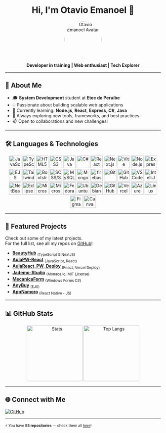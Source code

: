 <h1 align="center">Hi, I'm Otavio Emanoel 👋</h1>
<p align="center">
  <img src="https://avatars.githubusercontent.com/u/180762238?v=4" width="120" style="border-radius:50%" alt="Otavio Emanoel Avatar">
</p>
<p align="center">
  <b>Developer in training | Web enthusiast | Tech Explorer</b>
</p>

---

## 🚀 About Me

- 🎓 <b>System Development</b> student at <b>Etec de Peruíbe</b>
- 💡 Passionate about building scalable web applications
- 🌱 Currently learning: <b>Node.js</b>, <b>React</b>, <b>Express</b>, <b>C#</b>, <b>Java</b>
- 🧩 Always exploring new tools, frameworks, and best practices
- 📫 Open to collaborations and new challenges!

---

## 🛠️ Languages & Technologies

<p align="center">
  <!-- Languages -->
  <img src="https://cdn.jsdelivr.net/gh/devicons/devicon/icons/javascript/javascript-original.svg" width="40" alt="JavaScript"/>
  <img src="https://cdn.jsdelivr.net/gh/devicons/devicon/icons/typescript/typescript-original.svg" width="40" alt="TypeScript"/>
  <img src="https://cdn.jsdelivr.net/gh/devicons/devicon/icons/html5/html5-original.svg" width="40" alt="HTML5"/>
  <img src="https://cdn.jsdelivr.net/gh/devicons/devicon/icons/css3/css3-original.svg" width="40" alt="CSS3"/>
  <img src="https://cdn.jsdelivr.net/gh/devicons/devicon/icons/java/java-original.svg" width="40" alt="Java"/>
  <img src="https://cdn.jsdelivr.net/gh/devicons/devicon/icons/csharp/csharp-original.svg" width="40" alt="C#"/>
  
  <!-- Frameworks & Libraries -->
  <img src="https://cdn.jsdelivr.net/gh/devicons/devicon/icons/react/react-original.svg" width="40" alt="React"/>
  <img src="https://cdn.jsdelivr.net/gh/devicons/devicon/icons/nextjs/nextjs-original-wordmark.svg" width="40" alt="Next.js" style="background-color:white; border-radius:8px;"/>
  <img src="https://cdn.jsdelivr.net/gh/devicons/devicon/icons/vite/vite-original.svg" width="40" alt="Vite"/>
  <img src="https://cdn.jsdelivr.net/gh/devicons/devicon/icons/nodejs/nodejs-original.svg" width="40" alt="Node.js"/>
  <img src="https://cdn.jsdelivr.net/gh/devicons/devicon/icons/express/express-original.svg" width="40" alt="Express"/>
  <img src="https://www.svgrepo.com/show/373574/ejs.svg" width="40" alt="EJS"/>
  <img src="https://upload.wikimedia.org/wikipedia/commons/thumb/d/d5/Tailwind_CSS_Logo.svg/512px-Tailwind_CSS_Logo.svg.png?20230715030042" width="40" alt="Tailwind CSS"/>
  <img src="https://cdn.jsdelivr.net/gh/devicons/devicon/icons/bootstrap/bootstrap-original.svg" width="40" alt="Bootstrap"/>
  <img src="https://cdn.jsdelivr.net/gh/devicons/devicon/icons/sass/sass-original.svg" width="40" alt="SCSS/Sass"/>

  
  
  <!-- Databases -->
  <img src="https://cdn.jsdelivr.net/gh/devicons/devicon/icons/mysql/mysql-original.svg" width="40" alt="MySQL"/>
  <img src="https://cdn.jsdelivr.net/gh/devicons/devicon/icons/mongodb/mongodb-original.svg" width="40" alt="MongoDB"/>
  <img src="https://cdn.jsdelivr.net/gh/devicons/devicon/icons/firebase/firebase-original.svg" width="40" alt="firebase" />
  
  <!-- Tools -->
  <img src="https://cdn.jsdelivr.net/gh/devicons/devicon/icons/git/git-original.svg" width="40" alt="Git"/>
  <img src="https://cdn.jsdelivr.net/gh/devicons/devicon/icons/github/github-original.svg" width="40" alt="GitHub"/>
  <img src="https://cdn.jsdelivr.net/gh/devicons/devicon/icons/vscode/vscode-original.svg" width="40" alt="VSCode"/>
  <img src="https://cdn.jsdelivr.net/gh/devicons/devicon/icons/intellij/intellij-original.svg" width="40" alt="IntelliJ IDEA"/>
  <img src="https://upload.wikimedia.org/wikipedia/commons/thumb/9/98/Apache_NetBeans_Logo.svg/666px-Apache_NetBeans_Logo.svg.png" width="40" alt="NetBeans"/>
  <img src="https://cdn.jsdelivr.net/gh/devicons/devicon/icons/eclipse/eclipse-original.svg" width="40" alt="Eclipse"/>
  <img src="https://upload.wikimedia.org/wikipedia/commons/thumb/f/fd/Microsoft_Office_Word_%282019%E2%80%93present%29.svg/512px-Microsoft_Office_Word_%282019%E2%80%93present%29.svg.png?20210821050502" width="40" alt="Microsoft Word"/>
  <img src="https://upload.wikimedia.org/wikipedia/commons/thumb/0/0d/Microsoft_Office_PowerPoint_%282019%E2%80%93present%29.svg/512px-Microsoft_Office_PowerPoint_%282019%E2%80%93present%29.svg.png?20210821050414" width="40" alt="Microsoft PowerPoint"/>
  <img src="https://cdn.jsdelivr.net/gh/devicons/devicon/icons/fedora/fedora-original.svg" width="40" alt="Fedora"/>
  <img src="https://cdn.jsdelivr.net/gh/devicons/devicon/icons/ubuntu/ubuntu-plain.svg" width="40" alt="Ubuntu"/>
  <img src="https://cdn.jsdelivr.net/gh/devicons/devicon/icons/debian/debian-original.svg" width="40" alt="Debian"/>
  <img src="https://cdn.jsdelivr.net/gh/devicons/devicon/icons/github/github-original.svg" width="40" alt="GitHub Copilot" title="GitHub Copilot"/>
  <img src="https://cdn.simpleicons.org/vercel/000000" width="40" alt="Vercel"/>
  <img src="https://cdn.jsdelivr.net/gh/devicons/devicon/icons/azure/azure-original.svg" width="40" alt="Azure"/>
  <img src="https://cdn.jsdelivr.net/gh/devicons/devicon/icons/linux/linux-original.svg" width="40" alt="Linux"/>
  <img src="https://cdn.jsdelivr.net/gh/devicons/devicon/icons/figma/figma-original.svg" width="40" alt="Figma"/>
  <img src="https://cdn.simpleicons.org/canva/00C4CC" width="40" alt="Canva"/>
</p>

---

## 🚩 Featured Projects

Check out some of my latest projects.  
For the full list, see all my repos on <a href="https://github.com/Otavio-Emanoel?tab=repositories" target="_blank">GitHub</a>!

- <b><a href="https://github.com/Otavio-Emanoel/BeautyHub">BeautyHub</a></b> <sub>(TypeScript & NextJS)</sub>
- <b><a href="https://github.com/Otavio-Emanoel/AulaPW-React">AulaPW-React</a></b> <sub>(JavaScript, React)</sub>
- <b><a href="https://github.com/Otavio-Emanoel/AulaReact_PW_Deploy">AulaReact_PW_Deploy</a></b> <sub>(React, Vercel Deploy)</sub>
- <b><a href="https://github.com/Otavio-Emanoel/Jademo-Studio">Jademo-Studio</a></b> <sub>(Monaca.io, MIT License)</sub>
- <b><a href="https://github.com/Otavio-Emanoel/MecanicaForm">MecanicaForm</a></b> <sub>(Windows Forms C#)</sub>
- <b><a href="https://github.com/Otavio-Emanoel/AnyBuy">AnyBuy</a></b> <sub>(EJS)</sub>
- <b><a href="https://github.com/Otavio-Emanoel/AppNamoro">AppNamoro</a></b> <sub>(React Native - JS)</sub>

---

## 📊 GitHub Stats

<div align="center">
  <img height="180em" src="https://github-readme-stats.vercel.app/api?username=Otavio-Emanoel&show_icons=true&theme=radical" alt="Stats"/>
  <img height="180em" src="https://github-readme-stats.vercel.app/api/top-langs/?username=Otavio-Emanoel&layout=compact&theme=radical" alt="Top Langs"/>
</div>

---

## 🌐 Connect with Me

<p>
  <a href="https://github.com/Otavio-Emanoel">
    <img src="https://img.shields.io/badge/-GitHub-181717?style=flat-square&logo=github" alt="GitHub"/>
  </a>
  <!-- Add more social links here if needed -->
</p>

---

<sub>⚡️ You have <b>55 repositories</b> — check them all <a href="https://github.com/Otavio-Emanoel?tab=repositories" target="_blank">here</a>!</sub>
